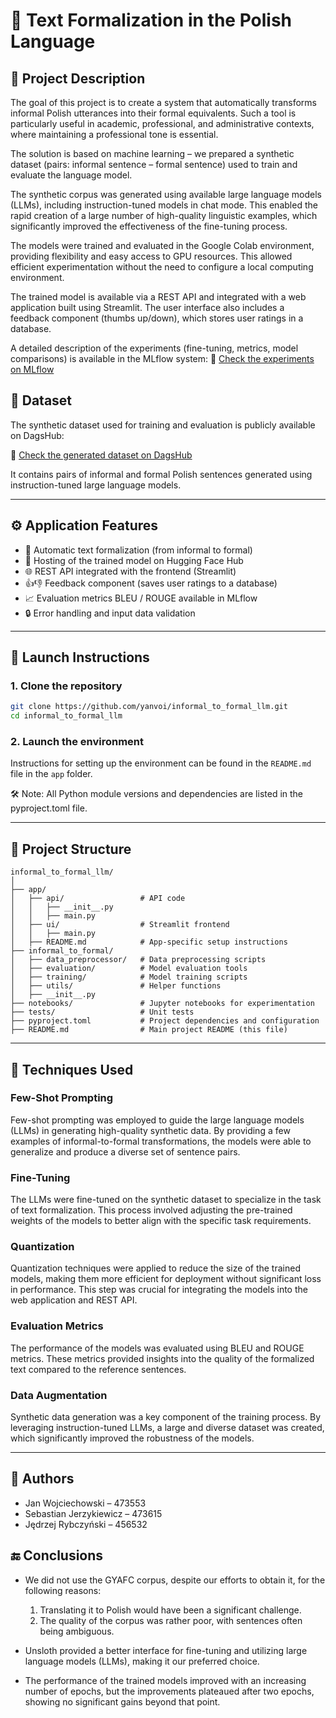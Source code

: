 # 📝 Text Formalization in the Polish Language

## 📌 Project Description

The goal of this project is to create a system that automatically transforms informal Polish utterances into their formal equivalents. Such a tool is particularly useful in academic, professional, and administrative contexts, where maintaining a professional tone is essential.

The solution is based on machine learning – we prepared a synthetic dataset (pairs: informal sentence – formal sentence) used to train and evaluate the language model.

The synthetic corpus was generated using available large language models (LLMs), including instruction-tuned models in chat mode. This enabled the rapid creation of a large number of high-quality linguistic examples, which significantly improved the effectiveness of the fine-tuning process.

The models were trained and evaluated in the Google Colab environment, providing flexibility and easy access to GPU resources. This allowed efficient experimentation without the need to configure a local computing environment.

The trained model is available via a REST API and integrated with a web application built using Streamlit. The user interface also includes a feedback component (thumbs up/down), which stores user ratings in a database.

A detailed description of the experiments (fine-tuning, metrics, model comparisons) is available in the MLflow system:
🔗 [Check the experiments on MLflow](https://dagshub.com/informal2formal/mlflow/experiments)

## 📄 Dataset
The synthetic dataset used for training and evaluation is publicly available on DagsHub:

🔗 [Check the generated dataset on DagsHub](https://dagshub.com/informal2formal/mlflow/datasets)

It contains pairs of informal and formal Polish sentences generated using instruction-tuned large language models.

---

## ⚙️ Application Features

- 🔄 Automatic text formalization (from informal to formal)
- 🤖 Hosting of the trained model on Hugging Face Hub
- 🌐 REST API integrated with the frontend (Streamlit)
- 👍👎 Feedback component (saves user ratings to a database)
- 📈 Evaluation metrics BLEU / ROUGE available in MLflow
- 🔒 Error handling and input data validation

---

## 🚀 Launch Instructions

### 1. Clone the repository

```bash
git clone https://github.com/yanvoi/informal_to_formal_llm.git
cd informal_to_formal_llm
```

### 2. Launch the environment

Instructions for setting up the environment can be found in the `README.md` file in the `app` folder.


🛠️ Note: All Python module versions and dependencies are listed in the pyproject.toml file.

---

## 📁 Project Structure

```
informal_to_formal_llm/
│
├── app/
│   ├── api/                 # API code
│   │   ├── __init__.py
│   │   ├── main.py
│   ├── ui/                  # Streamlit frontend
│   │   ├── main.py
│   ├── README.md            # App-specific setup instructions
├── informal_to_formal/
│   ├── data_preprocessor/   # Data preprocessing scripts
│   ├── evaluation/          # Model evaluation tools
│   ├── training/            # Model training scripts
│   ├── utils/               # Helper functions
│   ├── __init__.py
├── notebooks/               # Jupyter notebooks for experimentation
├── tests/                   # Unit tests
├── pyproject.toml           # Project dependencies and configuration
├── README.md                # Main project README (this file)
```

---

## 🧠 Techniques Used

### Few-Shot Prompting
Few-shot prompting was employed to guide the large language models (LLMs) in generating high-quality synthetic data. By providing a few examples of informal-to-formal transformations, the models were able to generalize and produce a diverse set of sentence pairs.

### Fine-Tuning
The LLMs were fine-tuned on the synthetic dataset to specialize in the task of text formalization. This process involved adjusting the pre-trained weights of the models to better align with the specific task requirements.

### Quantization
Quantization techniques were applied to reduce the size of the trained models, making them more efficient for deployment without significant loss in performance. This step was crucial for integrating the models into the web application and REST API.

### Evaluation Metrics
The performance of the models was evaluated using BLEU and ROUGE metrics. These metrics provided insights into the quality of the formalized text compared to the reference sentences.

### Data Augmentation
Synthetic data generation was a key component of the training process. By leveraging instruction-tuned LLMs, a large and diverse dataset was created, which significantly improved the robustness of the models.

---

## 📄 Authors

- Jan Wojciechowski – 473553  
- Sebastian Jerzykiewicz – 473615  
- Jędrzej Rybczyński – 456532

## 🔚 Conclusions

- We did not use the GYAFC corpus, despite our efforts to obtain it, for the following reasons:
  1. Translating it to Polish would have been a significant challenge.
  2. The quality of the corpus was rather poor, with sentences often being ambiguous.

- Unsloth provided a better interface for fine-tuning and utilizing large language models (LLMs), making it our preferred choice.

- The performance of the trained models improved with an increasing number of epochs, but the improvements plateaued after two epochs, showing no significant gains beyond that point.
